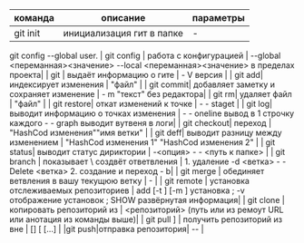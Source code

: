 | команда | описание | параметры |
| - | - | - |
| git init | инициализация гит в папке| - |
git config --global user.
| git config | работа с конфигурацией | --global <переманная><значение> --local <переманная><значение> в пределах проекта|
| git | выдаёт информацию о гите | - V версия |
| git add| индексирует изменения | "файл" |
| git commit| добавляет заметку и сохраняет изменение | - m "текст" без редактора|
| git rm| удаляет файл | "файл" |
| git restore| откат изменений к точке | - - staget |
| git log| выводит информацию о точках изменения | - - oneline вывод в 1 строчку каждого - - graph выводит вутвеня в логи|
| git checkout| переход | "HashCod изменения"\"имя ветки" |
| git deff| выводит разницу между изменением | "HashCod изменения 1" "HashCod изменения 2" |
| git status| выводит статус дириктории | -<опция> - - <путь к папке> |
| git branch | показывает \ создвёт ответвления | 1. удаление -d <ветка> - - Delete <ветка> 2. создание и переход - b|
| git merge | обединяет ветвления в вашу текущюю ветку | - |
| git remote | установка отслеживаемых репозиториев | add [-t <branch>] [-m <master>] <name> <URL> установка ; -v отображение установок ; SHOW развёрнутая информация|
| git clone | копировать репозиторий из | <репозиторий> (путь или из ремоут URL или анотация из команды выше)|
| git pull ] | получить репозиторий из вне | [<options>] [<repository> [<refspec>…​] |
|git push|отправка репозитория| --<options> <repository> |
